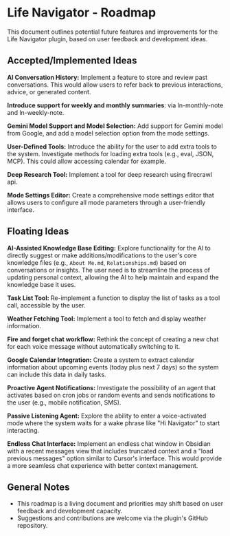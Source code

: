 # Life Navigator - Roadmap

This document outlines potential future features and improvements for the Life Navigator plugin, based on user feedback and development ideas.

## Accepted/Implemented Ideas

**AI Conversation History:**
Implement a feature to store and review past conversations. This would allow users to refer back to previous interactions, advice, or generated content.

**Introduce support for weekly and monthly summaries**:
via ln-monthly-note and ln-weekly-note.

**Gemini Model Support and Model Selection:**
Add support for Gemini model from Google, and add a model selection option from the mode settings.

**User-Defined Tools:**
Introduce the ability for the user to add extra tools to the system. Investigate methods for loading extra tools (e.g., eval, JSON, MCP). This could allow accessing calendar for example.

**Deep Research Tool:**
Implement a tool for deep research using firecrawl api.

**Mode Settings Editor:**
Create a comprehensive mode settings editor that allows users to configure all mode parameters through a user-friendly interface.

## Floating Ideas

**AI-Assisted Knowledge Base Editing:**
Explore functionality for the AI to directly suggest or make additions/modifications to the user's core knowledge files (e.g., `About Me.md`, `Relationships.md`) based on conversations or insights. The user need is to streamline the process of updating personal context, allowing the AI to help maintain and expand the knowledge base it uses.

**Task List Tool:**
Re-implement a function to display the list of tasks as a tool call, accessible by the user.

**Weather Fetching Tool:**
Implement a tool to fetch and display weather information.


**Fire and forget chat workflow:**
Rethink the concept of creating a new chat for each voice message without automatically switching to it.

**Google Calendar Integration:**
Create a system to extract calendar information about upcoming events (today plus next 7 days) so the system can include this data in daily tasks.

**Proactive Agent Notifications:**
Investigate the possibility of an agent that activates based on cron jobs or random events and sends notifications to the user (e.g., mobile notification, SMS).

**Passive Listening Agent:**
Explore the ability to enter a voice-activated mode where the system waits for a wake phrase like "Hi Navigator" to start interacting.

**Endless Chat Interface:**
Implement an endless chat window in Obsidian with a recent messages view that includes truncated context and a "load previous messages" option similar to Cursor's interface. This would provide a more seamless chat experience with better context management.

## General Notes

*   This roadmap is a living document and priorities may shift based on user feedback and development capacity.
*   Suggestions and contributions are welcome via the plugin's GitHub repository. 
